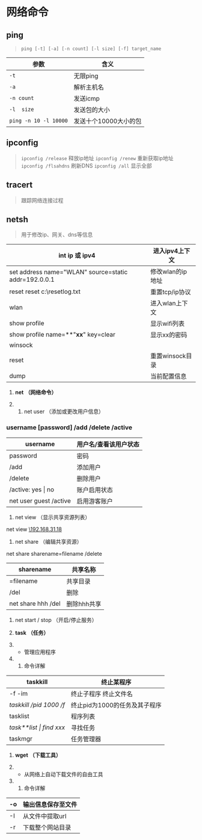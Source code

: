 <!-- 
title: 04-网络命令
sort: 
--> 

# 网络命令

## ping

  > `ping [-t] [-a] [-n count] [-l size] [-f] target_name`

| 参数                    | 含义                    |
| ----------------------- | ----------------------- |
| `-t`                    | 无限ping				|
| `-a`                    | 解析主机名				 |
| `-n count`              | 发送icmp			|
| `-l  size`              | 发送包的大小				|
| `ping -n 10 -l 10000` | 发送十个10000大小的包	|
## ipconfig

> `ipconfig /release`	释放ip地址
> `ipconfig /renew`		重新获取ip地址
> `ipconfig /flsahdns` 	刷新DNS
> `ipconfig /all`		显示全部

## tracert

> 跟踪网络连接过程

## netsh

> 用于修改ip、网关、dns等信息

| int ip 或 ipv4                                        | 进入ipv4上下文   |
| ----------------------------------------------------- | ---------------- |
| set address name="WLAN"  source=static addr=192.0.0.1 | 修改wlan的ip地址 |
| reset reset  c:\resetlog.txt                          | 重置tcp/ip协议   |
| wlan                                                  | 进入wlan上下文   |
| show profile                                          | 显示wifi列表     |
| show profile name=**"**xx**" key=clear                | 显示xx的密码     |
| winsock                                               |                  |
| reset                                                 | 重置winsock目录  |
| dump                                                  | 当前配置信息     |

1. **net**       **（网络命令）**

2. 1. net user  （添加或更改用户信息）

### username [password] /add /delete /active

| username               | 用户名/查看该用户状态 |
| ---------------------- | --------------------- |
| password               | 密码                  |
| /add                   | 添加用户              |
| /delete                | 删除用户              |
| /active: yes \| no     | 账户启用状态          |
| net user guest /active | 启用游客账户          |

 

1. net view  （显示共享资源列表）

net view [\\192.168.31.18](file://192.168.31.18)

 

1.  net share       （编辑共享资源）

net share sharename=filename /delete

| sharename          | 共享名称    |
| ------------------ | ----------- |
| =filename          | 共享目录    |
| /del               | 删除        |
| net share hhh /del | 删除hhh共享 |

 

1. net start / stop  （开启/停止服务）

 

1. **task**       **（任务）**

2. - 管理应用程序

3. 1. 命令详解

| taskkill                 | 终止某程序                    |
| ------------------------ | ----------------------------- |
| -f  -im                  | 终止子程序  终止文件名        |
| *taskkill /pid 1000 /f*  | 终止pid为1000的任务及其子程序 |
| tasklist                 | 程序列表                      |
| *task**list \| find xxx* | 寻找任务                      |
| taskmgr                  | 任务管理器                    |

 

1. **wget**       **（下载工具）**

2. - 从网络上自动下载文件的自由工具

3. 1. 命令详解

| -o   | 输出信息保存至文件 |
| ---- | ------------------ |
| -I   | 从文件中提取url    |
| -r   | 下载整个网站目录   |